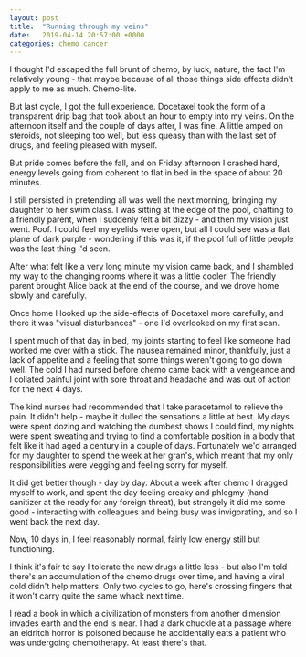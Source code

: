 ```yaml
---
layout: post
title:  "Running through my veins"
date:   2019-04-14 20:57:00 +0000
categories: chemo cancer
---
```

I thought I'd escaped the full brunt of chemo, by luck, nature, the fact I'm relatively young - that maybe because of all those things side effects didn't apply to me as much. Chemo-lite.

But last cycle, I got the full experience.
Docetaxel took the form of a transparent drip bag that took about an hour to empty into my veins.  On the afternoon itself and the couple of days after, I was fine. A little amped on steroids, not sleeping too well, but less queasy than with the last set of drugs, and feeling pleased with myself.

But pride comes before the fall, and on Friday afternoon I crashed hard, energy levels going from coherent to flat in bed in the space of about 20 minutes.

I still persisted in pretending all was well the next morning, bringing my daughter to her swim class.  I was sitting at the edge of the pool, chatting to a friendly parent, when I suddenly felt a bit dizzy - and then my vision just went. Poof. I could feel my eyelids were open, but all I could see was a flat plane of dark purple - wondering if this was it, if the pool full of little people was the last thing I'd seen.

After what felt like a very long minute my vision came back, and I shambled my way to the changing rooms where it was a little cooler. The friendly parent brought Alice back at the end of the course, and we drove home slowly and carefully.

Once home I looked up the side-effects of Docetaxel more carefully, and there it was "visual disturbances" - one I'd overlooked on my first scan.

I spent much of that day in bed, my joints starting to feel like someone had worked me over with a stick. The nausea remained minor, thankfully, just a lack of appetite and a feeling that some things weren't going to go down well.
The cold I had nursed before chemo came back with a vengeance and I collated painful joint with sore throat and headache and was out of action for the next 4 days.

The kind nurses had recommended that I take paracetamol to relieve the pain. It didn't help - maybe it dulled the sensations a little at best. My days were spent dozing and watching the dumbest shows I could find, my nights were spent sweating and trying to find a comfortable position in a body that felt like it had aged a century in a couple of days. Fortunately we'd arranged for my daughter to spend the week at her gran's, which meant that my only responsibilities were vegging and feeling sorry for myself.

It did get better though - day by day.
About a week after chemo I dragged myself to work, and spent the day feeling creaky and phlegmy (hand sanitizer at the ready for any foreign threat), but strangely it did me some good - interacting with colleagues and being busy was invigorating, and so I went back the next day.

Now, 10 days in, I feel reasonably normal, fairly low energy still but functioning.

I think it's fair to say I tolerate the new drugs a little less - but also I'm told there's an accumulation of the chemo drugs over time, and having a viral cold didn't help matters.  Only two cycles to go, here's crossing fingers that it won't carry quite the same whack next time.

I read a book in which a civilization of monsters from another dimension invades earth and the end is near. I had a dark chuckle at a passage where an eldritch horror is poisoned because he accidentally eats a patient who was undergoing chemotherapy. At least there's that.
